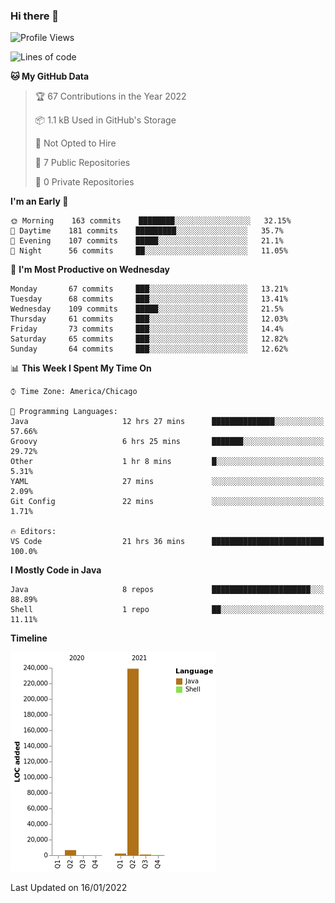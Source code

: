 ### Hi there 👋


<!--START_SECTION:waka-->
![Profile Views](http://img.shields.io/badge/Profile%20Views-0-blue)

![Lines of code](https://img.shields.io/badge/From%20Hello%20World%20I%27ve%20Written-249%20Thousand%20lines%20of%20code-blue)

**🐱 My GitHub Data** 

> 🏆 67 Contributions in the Year 2022
 > 
> 📦 1.1 kB Used in GitHub's Storage 
 > 
> 🚫 Not Opted to Hire
 > 
> 📜 7 Public Repositories 
 > 
> 🔑 0 Private Repositories  
 > 
**I'm an Early 🐤** 

```text
🌞 Morning    163 commits    ████████░░░░░░░░░░░░░░░░░   32.15% 
🌆 Daytime    181 commits    █████████░░░░░░░░░░░░░░░░   35.7% 
🌃 Evening    107 commits    █████░░░░░░░░░░░░░░░░░░░░   21.1% 
🌙 Night      56 commits     ██░░░░░░░░░░░░░░░░░░░░░░░   11.05%

```
📅 **I'm Most Productive on Wednesday** 

```text
Monday       67 commits     ███░░░░░░░░░░░░░░░░░░░░░░   13.21% 
Tuesday      68 commits     ███░░░░░░░░░░░░░░░░░░░░░░   13.41% 
Wednesday    109 commits    █████░░░░░░░░░░░░░░░░░░░░   21.5% 
Thursday     61 commits     ███░░░░░░░░░░░░░░░░░░░░░░   12.03% 
Friday       73 commits     ███░░░░░░░░░░░░░░░░░░░░░░   14.4% 
Saturday     65 commits     ███░░░░░░░░░░░░░░░░░░░░░░   12.82% 
Sunday       64 commits     ███░░░░░░░░░░░░░░░░░░░░░░   12.62%

```


📊 **This Week I Spent My Time On** 

```text
⌚︎ Time Zone: America/Chicago

💬 Programming Languages: 
Java                     12 hrs 27 mins      ██████████████░░░░░░░░░░░   57.66% 
Groovy                   6 hrs 25 mins       ███████░░░░░░░░░░░░░░░░░░   29.72% 
Other                    1 hr 8 mins         █░░░░░░░░░░░░░░░░░░░░░░░░   5.31% 
YAML                     27 mins             ░░░░░░░░░░░░░░░░░░░░░░░░░   2.09% 
Git Config               22 mins             ░░░░░░░░░░░░░░░░░░░░░░░░░   1.71%

🔥 Editors: 
VS Code                  21 hrs 36 mins      █████████████████████████   100.0%

```

**I Mostly Code in Java** 

```text
Java                     8 repos             ██████████████████████░░░   88.89% 
Shell                    1 repo              ██░░░░░░░░░░░░░░░░░░░░░░░   11.11%

```


**Timeline**

![Chart not found](https://raw.githubusercontent.com/powercasgamer/powercasgamer/master/charts/bar_graph.png) 


 Last Updated on 16/01/2022
<!--END_SECTION:waka-->
